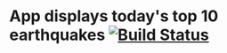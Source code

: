 # App displays today's top 10 earthquakes [![Build Status](https://travis-ci.org/sarunast/earthquake.svg?branch=master)](https://travis-ci.org/sarunast/earthquake)



